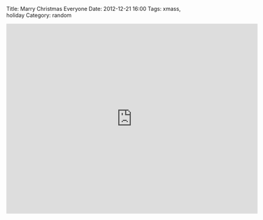 Title: Marry Christmas Everyone
Date: 2012-12-21 16:00
Tags: xmass, holiday
Category: random

<iframe frameborder="0" allowfullscreen width="660" height="500"
src="http://play.codestre.am/embed/60cd8daf55110d8d89519776b"></iframe>

